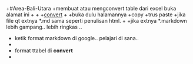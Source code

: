 +#Area-Bali-Utara
+membuat atau mengconvert table dari excel buka alamat ini 
+
+
+[convert](https://ozh.github.io/ascii-tables/)
+
+buka dulu halamannya 
+copy 
+trus paste
+jika file qt extnya *.md sama seperti penulisan html. 
+
+jika extnya  *.markdown lebih gampang.. lebih ringkas ..
+ ketik format markdown di google.. pelajari di sana.. 
+ 
+ format ttabel di **convert** 
+
